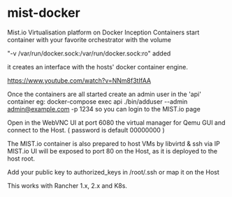 # mist-docker

Mist.io Virtualisation platform on Docker Inception Containers
start container with your favorite orchestrator with the volume 

"-v /var/run/docker.sock:/var/run/docker.sock:ro" added

it creates an interface with the hosts' docker container engine.

https://www.youtube.com/watch?v=NNm8f3tIfAA

Once the containers are all started create an admin user in the 'api' container
eg: docker-compose exec api ./bin/adduser --admin admin@example.com -p 1234 so you can login to the MIST.io page

Open in the WebVNC UI at port 6080 the virtual manager for Qemu GUI and connect to the Host. ( password is default 00000000 )

The MIST.io container is also prepared to host VMs by libvirtd & ssh via IP
MIST.io UI will be exposed to port 80 on the Host, as it is deployed to the host root.

Add your public key to authorized_keys in /root/.ssh or map it on the Host

This works with Rancher 1.x, 2.x and K8s.
